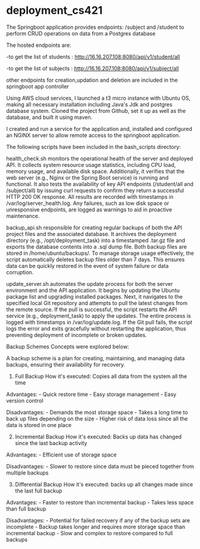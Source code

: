 # deployment_cs421

The Springboot application provides endpoints: /subject and /student to perform CRUD operations on data from a Postgres database  

The hosted endpoints are:

-to get the list of students : http://16.16.207.108:8080/api/v1/student/all 

-to get the list of subjects : http://16.16.207.108:8080/api/v1/subject/all

other endpoints for creation,updation and deletion are included in the springboot app controller 


Using AWS cloud services, I launched a t3 micro instance with Ubuntu OS,
making all necessary installation including Java's Jdk and postgres database system.
Cloned the project from Github, set it up as well as the database, and built it using maven.


I created and run a service for the application and, installed and configured an NGINX server to allow remote access to the springboot application.


The following scripts have been included in the bash_scripts directory:

health_check.sh
monitors the operational health of the server and deployed API. It collects system resource usage statistics, including CPU load, memory usage, and available disk space. Additionally, it verifies that the web server (e.g., Nginx or the Spring Boot service) is running and functional. It also tests the availability of key API endpoints (/student/all and /subject/all) by issuing curl requests to confirm they return a successful HTTP 200 OK response. All results are recorded with timestamps in /var/log/server_health.log. Any failures, such as low disk space or unresponsive endpoints, are logged as warnings to aid in proactive maintenance.

backup_api.sh
responsible for creating regular backups of both the API project files and the associated database. It archives the deployment directory (e.g., /opt/deployment_task) into a timestamped .tar.gz file and exports the database contents into a .sql dump file. Both backup files are stored in /home/ubuntu/backups/. To manage storage usage effectively, the script automatically deletes backup files older than 7 days. This ensures data can be quickly restored in the event of system failure or data corruption.

update_server.sh
automates the update process for both the server environment and the API application. It begins by updating the Ubuntu package list and upgrading installed packages. Next, it navigates to the specified local Git repository and attempts to pull the latest changes from the remote source. If the pull is successful, the script restarts the API service (e.g., deployment_task) to apply the updates. The entire process is logged with timestamps in /var/log/update.log. If the Git pull fails, the script logs the error and exits gracefully without restarting the application, thus preventing deployment of incomplete or broken updates.


Backup Schemes Concepts were explored below:

A backup scheme is a plan for creating, maintaining, and managing data backups, ensuring their availability for recovery.

1. Full Backup
How it's executed: Copies all data from the system all the time

Advantages:
    - Quick restore time
    - Easy storage management
    - Easy version control

Disadvantages:
    - Demands the most storage space
    - Takes a long time to back up files depending on the size
    - Higher risk of data loss since all the data is stored in one place

2. Incremental Backup
How it's executed: Backs up data has changed since the last backup activity

Advantages:
    - Efficient use of storage space

Disadvantages:
    - Slower to restore since data must be pieced together from multiple backups

3. Differential Backup
How it's executed: backs up all changes made since the last full backup

Advantages:
    - Faster to restore than incremental backup
    - Takes less space than full backup

Disadvantages:
    - Potential for failed recovery if any of the backup sets are incomplete
    - Backup takes longer and requires more storage space than incremental backup
    - Slow and complex to restore compared to full backups


